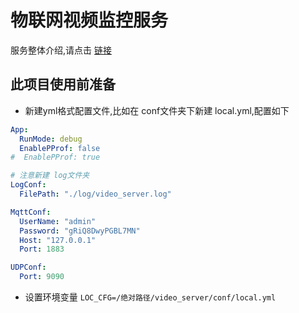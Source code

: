 # 物联网视频监控服务

服务整体介绍,请点击 [链接](./docs/project_introduce.md)

## 此项目使用前准备

* 新建yml格式配置文件,比如在 conf文件夹下新建 local.yml,配置如下

```yaml
App:
  RunMode: debug
  EnablePProf: false
#  EnablePProf: true

# 注意新建 log文件夹
LogConf:
  FilePath: "./log/video_server.log"

MqttConf:
  UserName: "admin"
  Password: "gRiQ8DwyPGBL7MN"
  Host: "127.0.0.1"
  Port: 1883

UDPConf:
  Port: 9090
```

* 设置环境变量
  ```LOC_CFG=/绝对路径/video_server/conf/local.yml```
